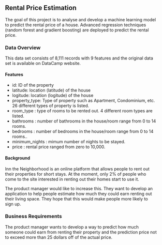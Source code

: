 ## Rental Price Estimation
The goal of this project is to analyse and develop a machine learning model to predict the rental price of a house. Advanced regression techniques (random forest and gradient boosting) are deployed to predict the rental price.

### Data Overview
This data set consists of 8,111 records with 9 features and the original data set is available on DataCamp website. 

#### Features

* id: ID of the property
* latitude: location (latitude) of the house
* logitude: location (logitude) of the house
* property_type: Type of property such as Apartment, Condominium, etc. 26 different types of property is listed. 
* room_type : type of rooms to be rented out. 4 different room types are listed. 
* bathrooms : number of bathrooms in the house/room range from 0 to 14 rooms. 
* bedrooms : number of bedrooms in the house/room range from 0 to 14 rooms.. 
* minimum_nights : mimum number of nights to be stayed. 
* price : rental price ranged from zero to 10,000. 

#### Background
Inn the Neighborhood is an online platform that allows people to rent out their properties for short stays. At the moment, only 2% of people who come to the site interested in renting out their homes start to use it.

The product manager would like to increase this. They want to develop an application to help people estimate how much they could earn renting out their living space. They hope that this would make people more likely to sign up.

### Business Requirements
The product manager wants to develop a way to predict how much someone could earn from renting their property and the prediction price not to exceed more than 25 dollars off of the actual price. 
